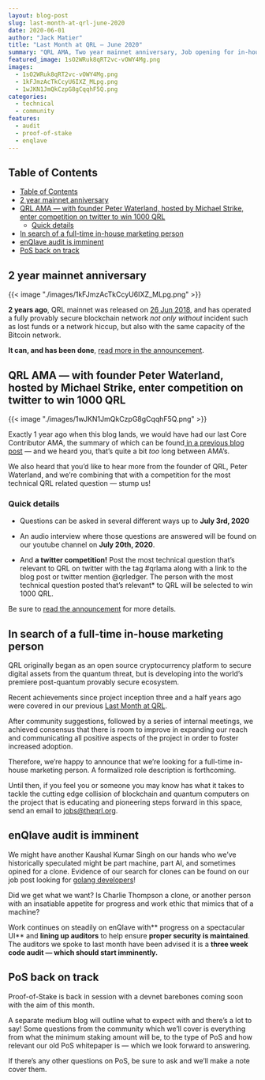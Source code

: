 ```yaml
---
layout: blog-post
slug: last-month-at-qrl-june-2020
date: 2020-06-01
author: "Jack Matier"
title: "Last Month at QRL — June 2020"
summary: "QRL AMA, Two year mainnet anniversary, Job opening for in-house marketing position, enQlave - audit imminent, Proof-of-Stake is back - devnet soon"
featured_image: 1sO2WRuk8qRT2vc-vOWY4Mg.png
images:
  - 1sO2WRuk8qRT2vc-vOWY4Mg.png
  - 1kFJmzAcTkCcyU6IXZ_MLpg.png
  - 1wJKN1JmQkCzpG8gCqqhF5Q.png
categories:
  - technical
  - community
features:
  - audit
  - proof-of-stake
  - enqlave
---
```


## Table of Contents

- [Table of Contents](#table-of-contents)
- [2 year mainnet anniversary](#2-year-mainnet-anniversary)
- [QRL AMA — with founder Peter Waterland, hosted by Michael Strike, enter competition on twitter to win 1000 QRL](#qrl-ama--with-founder-peter-waterland-hosted-by-michael-strike-enter-competition-on-twitter-to-win-1000-qrl)
  - [Quick details](#quick-details)
- [In search of a full-time in-house marketing person](#in-search-of-a-full-time-in-house-marketing-person)
- [enQlave audit is imminent](#enqlave-audit-is-imminent)
- [PoS back on track](#pos-back-on-track)

## 2 year mainnet anniversary

{{< image "./images/1kFJmzAcTkCcyU6IXZ_MLpg.png" >}}

**2 years ago**, QRL mainnet was released on [26 Jun 2018](https://explorer.theqrl.org/block/0/), and has operated a fully provably secure blockchain network *not only* *without* incident such as lost funds or a network hiccup, but also with the same capacity of the Bitcoin network.

**It can, and has been done**, [read more in the announcement](/blog/happy-two-year-qrl-anniversary).

## QRL AMA — with founder Peter Waterland, hosted by Michael Strike, enter competition on twitter to win 1000 QRL

{{< image "./images/1wJKN1JmQkCzpG8gCqqhF5Q.png" >}}

Exactly 1 year ago when this blog lands, we would have had our last Core Contributor AMA, the summary of which can be found[ in a previous blog post](/blog/ama-ask-me-anything-summary) — and we heard you, that’s quite a bit *too* long between AMA’s.

We also heard that you’d like to hear more from the founder of QRL, Peter Waterland, and we’re combining that with a competition for the most technical QRL related question — stump us!

### Quick details

* Questions can be asked in several different ways up to **July 3rd, 2020**

* An audio interview where those questions are answered will be found on our youtube channel on **July 20th, 2020**.

* And **a twitter competition!** Post the most technical question that’s relevant to QRL on twitter with the tag #qrlama along with a link to the blog post or twitter mention @qrledger. The person with the most technical question posted that’s relevant* to QRL will be selected to win 1000 QRL.

Be sure to [read the announcement](/blog/announcing-qrl-ask-me-anything-hosted-by-michael-strike) for more details.

## In search of a full-time in-house marketing person

QRL originally began as an open source cryptocurrency platform to secure digital assets from the quantum threat, but is developing into the world’s premiere post-quantum provably secure ecosystem.

Recent achievements since project inception three and a half years ago were covered in our previous [Last Month at QRL](/blog/last-month-at-qrl-may-2020).

After community suggestions, followed by a series of internal meetings, we achieved consensus that there is room to improve in expanding our reach and communicating all positive aspects of the project in order to foster increased adoption.

Therefore, we’re happy to announce that we’re looking for a full-time in-house marketing person. A formalized role description is forthcoming.

Until then, if you feel you or someone you may know has what it takes to tackle the cutting edge collision of blockchain and quantum computers on the project that is educating and pioneering steps forward in this space, send an email to [jobs@theqrl.org](mailto:jobs@theqrl.org).

## enQlave audit is imminent

We might have another Kaushal Kumar Singh on our hands who we’ve historically speculated might be part machine, part AI, and sometimes opined for a clone. Evidence of our search for clones can be found on our job post looking for [golang developers](https://angel.co/company/theqrl/jobs/638007-golang-developer)!

Did we get what we want? Is Charlie Thompson a clone, or another person with an insatiable appetite for progress and work ethic that mimics that of a machine?

Work continues on steadily on enQlave with** progress on a spectacular UI** and **lining up auditors** to help ensure **proper security is maintained**. The auditors we spoke to last month have been advised it is a **three week code audit — which should start imminently.**

## PoS back on track

Proof-of-Stake is back in session with a devnet barebones coming soon with the aim of this month.

A separate medium blog will outline what to expect with and there’s a lot to say! Some questions from the community which we’ll cover is everything from what the minimum staking amount will be, to the type of PoS and how relevant our old PoS whitepaper is — which we look forward to answering.

If there’s any other questions on PoS, be sure to ask and we’ll make a note cover them.